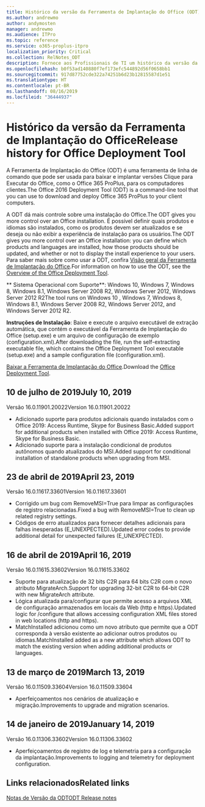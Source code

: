 ```yaml
---
title: Histórico da versão da Ferramenta de Implantação do Office (ODT)
ms.author: andrewmo
author: andymosten
manager: andrewmo
ms.audience: ITPro
ms.topic: reference
ms.service: o365-proplus-itpro
localization_priority: Critical
ms.collection: RelNotes_ODT
description: Fornece aos Profissionais de TI um histórico da versão da Ferramenta de Implantação do Office (ODT)
ms.openlocfilehash: b0f53ad140880f7ef173efc544892d56f0658bb1
ms.sourcegitcommit: 917d87752cde322a74251b6d23b12815587d1e51
ms.translationtype: HT
ms.contentlocale: pt-BR
ms.lasthandoff: 08/16/2019
ms.locfileid: "36444937"
---
```

# <a name="release-history-for-office-deployment-tool"></a><span data-ttu-id="f1886-103">Histórico da versão da Ferramenta de Implantação do Office</span><span class="sxs-lookup"><span data-stu-id="f1886-103">Release history for Office Deployment Tool</span></span>

<span data-ttu-id="f1886-104">A Ferramenta de Implantação do Office (ODT) é uma ferramenta de linha de comando que pode ser usada para baixar e implantar versões Clique para Executar do Office, como o Office 365 ProPlus, para os computadores clientes.</span><span class="sxs-lookup"><span data-stu-id="f1886-104">The Office 2016 Deployment Tool (ODT) is a command-line tool that you can use to download and deploy Office 365 ProPlus to your client computers.</span></span> 


<span data-ttu-id="f1886-105">A ODT dá mais controle sobre uma instalação do Office.</span><span class="sxs-lookup"><span data-stu-id="f1886-105">The ODT gives you more control over an Office installation.</span></span> <span data-ttu-id="f1886-106">É possível definir quais produtos e idiomas são instalados, como os produtos devem ser atualizados e se deseja ou não exibir a experiência de instalação para os usuários.</span><span class="sxs-lookup"><span data-stu-id="f1886-106">The ODT gives you more control over an Office installation: you can define which products and languages are installed, how those products should be updated, and whether or not to display the install experience to your users.</span></span> <span data-ttu-id="f1886-107">Para saber mais sobre como usar a ODT, confira [Visão geral da Ferramenta de Implantação do Office](https://docs.microsoft.com/pt-BR/deployoffice/overview-of-the-office-2016-deployment-tool).</span><span class="sxs-lookup"><span data-stu-id="f1886-107">For information on how to use the ODT, see the [Overview of the Office Deployment Tool](https://docs.microsoft.com/en-us/deployoffice/overview-of-the-office-2016-deployment-tool).</span></span>

 <span data-ttu-id="f1886-108">\*\* Sistema Operacional com Suporte\*\*: Windows 10, Windows 7, Windows 8, Windows 8.1, Windows Server 2008 R2, Windows Server 2012, Windows Server 2012 R2</span><span class="sxs-lookup"><span data-stu-id="f1886-108">The tool runs on Windows 10 , Windows 7, Windows 8, Windows 8.1, Windows Server 2008 R2, Windows Server 2012, and Windows Server 2012 R2.</span></span> 
 
 <span data-ttu-id="f1886-109">**Instruções de Instalação**: Baixe e execute o arquivo executável de extração automática, que contém o executável da Ferramenta de Implantação do Office (setup.exe) e um arquivo de configuração de exemplo (configuration.xml).</span><span class="sxs-lookup"><span data-stu-id="f1886-109">After downloading the file, run the self-extracting executable file, which contains the Office Deployment Tool executable (setup.exe) and a sample configuration file (configuration.xml).</span></span> 

<span data-ttu-id="f1886-110">[Baixar a Ferramenta de Implantação do Office](https://www.microsoft.com/en-us/download/confirmation.aspx?id=49117).</span><span class="sxs-lookup"><span data-stu-id="f1886-110">Download the [Office Deployment Tool](https://www.microsoft.com/en-us/download/confirmation.aspx?id=49117).</span></span>


## <a name="july-10-2019"></a><span data-ttu-id="f1886-111">10 de julho de 2019</span><span class="sxs-lookup"><span data-stu-id="f1886-111">July 10, 2019</span></span>

<span data-ttu-id="f1886-112">Versão 16.0.11901.20022</span><span class="sxs-lookup"><span data-stu-id="f1886-112">Version 16.0.11901.20022</span></span>
- <span data-ttu-id="f1886-113">Adicionado suporte para produtos adicionais quando instalados com o Office 2019: Access Runtime, Skype for Business Basic.</span><span class="sxs-lookup"><span data-stu-id="f1886-113">Added support for additional products when installed with Office 2019: Access Runtime, Skype for Business Basic.</span></span>
- <span data-ttu-id="f1886-114">Adicionado suporte para a instalação condicional de produtos autônomos quando atualizados do MSI.</span><span class="sxs-lookup"><span data-stu-id="f1886-114">Added support for conditional installation of standalone products when upgrading from MSI.</span></span>

## <a name="april-23-2019"></a><span data-ttu-id="f1886-115">23 de abril de 2019</span><span class="sxs-lookup"><span data-stu-id="f1886-115">April 23, 2019</span></span>

<span data-ttu-id="f1886-116">Versão 16.0.11617.33601</span><span class="sxs-lookup"><span data-stu-id="f1886-116">Version 16.0.11617.33601</span></span>
- <span data-ttu-id="f1886-117">Corrigido um bug com RemoveMSI=True para limpar as configurações de registro relacionadas.</span><span class="sxs-lookup"><span data-stu-id="f1886-117">Fixed a bug with RemoveMSI=True to clean up related registry settings.</span></span>
- <span data-ttu-id="f1886-118">Códigos de erro atualizados para fornecer detalhes adicionais para falhas inesperadas (E_UNEXPECTED).</span><span class="sxs-lookup"><span data-stu-id="f1886-118">Updated error codes to provide additional detail for unexpected failures (E_UNEXPECTED).</span></span>

## <a name="april-16-2019"></a><span data-ttu-id="f1886-119">16 de abril de 2019</span><span class="sxs-lookup"><span data-stu-id="f1886-119">April 16, 2019</span></span>

<span data-ttu-id="f1886-120">Versão 16.0.11615.33602</span><span class="sxs-lookup"><span data-stu-id="f1886-120">Version 16.0.11615.33602</span></span>
- <span data-ttu-id="f1886-121">Suporte para atualização de 32 bits C2R para 64 bits C2R com o novo atributo MigrateArch.</span><span class="sxs-lookup"><span data-stu-id="f1886-121">Support for upgrading 32-bit C2R to 64-bit C2R with new MigrateArch attribute.</span></span>
- <span data-ttu-id="f1886-122">Lógica atualizada para/configurar que permite acesso a arquivos XML de configuração armazenados em locais da Web (http e https).</span><span class="sxs-lookup"><span data-stu-id="f1886-122">Updated logic for /configure that allows accessing configuration XML files stored in web locations (http and https).</span></span>
- <span data-ttu-id="f1886-123">MatchInstalled adicionou como um novo atributo que permite que a ODT corresponda à versão existente ao adicionar outros produtos ou idiomas.</span><span class="sxs-lookup"><span data-stu-id="f1886-123">MatchInstalled added as a new attribute which allows ODT to match the existing version when adding additional products or languages.</span></span>

## <a name="march-13-2019"></a><span data-ttu-id="f1886-124">13 de março de 2019</span><span class="sxs-lookup"><span data-stu-id="f1886-124">March 13, 2019</span></span>

<span data-ttu-id="f1886-125">Versão 16.0.11509.33604</span><span class="sxs-lookup"><span data-stu-id="f1886-125">Version 16.0.11509.33604</span></span>
- <span data-ttu-id="f1886-126">Aperfeiçoamentos nos cenários de atualização e migração.</span><span class="sxs-lookup"><span data-stu-id="f1886-126">Improvements to upgrade and migration scenarios.</span></span>

## <a name="january-14-2019"></a><span data-ttu-id="f1886-127">14 de janeiro de 2019</span><span class="sxs-lookup"><span data-stu-id="f1886-127">January 14, 2019</span></span>

<span data-ttu-id="f1886-128">Versão 16.0.11306.33602</span><span class="sxs-lookup"><span data-stu-id="f1886-128">Version 16.0.11306.33602</span></span>
- <span data-ttu-id="f1886-129">Aperfeiçoamentos de registro de log e telemetria para a configuração da implantação.</span><span class="sxs-lookup"><span data-stu-id="f1886-129">Improvements to logging and telemetry for deployment configuration.</span></span>


## <a name="related-links"></a><span data-ttu-id="f1886-130">Links relacionados</span><span class="sxs-lookup"><span data-stu-id="f1886-130">Related links</span></span>

[<span data-ttu-id="f1886-131">Notas de Versão da ODT</span><span class="sxs-lookup"><span data-stu-id="f1886-131">ODT Release notes</span></span>](https://www.microsoft.com/en-us/download/details.aspx?id=49117)